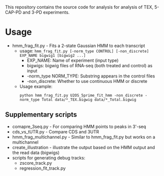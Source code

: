 This repository contains the source code for analysis for analysis of TEX, 5-CAP-PD and 3-PD experiments.

# Usage
* hmm_frag_fit.py - Fits a 2-state Gaussian HMM to each transcript
  * usage: `hmm_frag_fit.py [-norm_type CONTROL] [-non_discrete] EXP_NAME bigwig1 [bigwig2 ...]`
    * EXP_NAME: Name of experiment (input type)
    * bigwigs: bigwig files of RNA-seq (both treated and control) as input
    * -norm_type NORM_TYPE: Substring appears in the control files
    * -non_discrete: Whether to use continuous HMM or discrete
  * Usage example: 
    ```
    python hmm_frag_fit.py U2OS_5prime_fit_hmm -non_discrete -norm_type Total data/*_TEX.bigwig data/*_Total.bigwig
    ```

## Supplementary scripts
* comapre_3seq.py - For comparing HMM points to peaks in 3'-seq
* cds_vs_tUTR.py - Compare CDS and 3UTR
* hmm_frag_multichannel.py - Similar to hmm_frag_fit.py but works on a multichannel
* create_illustration - illustrate the output based on the HMM output and the read data (bigwigs)
* scripts for generating debug tracks:
  * zscore_track.py
  * regression_fit_track.py
  


